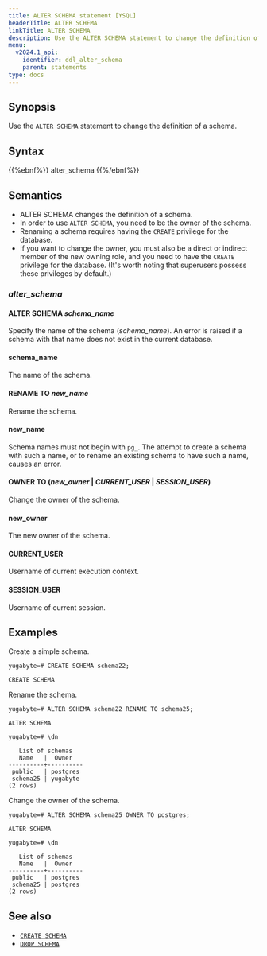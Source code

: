 ```yaml
---
title: ALTER SCHEMA statement [YSQL]
headerTitle: ALTER SCHEMA
linkTitle: ALTER SCHEMA
description: Use the ALTER SCHEMA statement to change the definition of a schema.
menu:
  v2024.1_api:
    identifier: ddl_alter_schema
    parent: statements
type: docs
---
```


## Synopsis

Use the `ALTER SCHEMA` statement to change the definition of a schema.

## Syntax

{{%ebnf%}}
  alter_schema
{{%/ebnf%}}

## Semantics

* ALTER SCHEMA changes the definition of a schema.
* In order to use `ALTER SCHEMA`, you need to be the owner of the schema.
* Renaming a schema requires having the `CREATE` privilege for the database.
* If you want to change the owner, you must also be a direct or indirect member of the new owning role, and you need to have the `CREATE` privilege for the database. (It's worth noting that superusers possess these privileges by default.)

### *alter_schema*

#### ALTER SCHEMA *schema_name*

Specify the name of the schema (*schema_name*). An error is raised if a schema with that name does not exist in the current database.

#### schema_name

The name of the schema.

#### RENAME TO *new_name*

Rename the schema.

#### new_name

Schema names must not begin with `pg_`. The attempt to create a schema with such a name, or to rename an existing schema to have such a name, causes an error.

#### OWNER TO  (*new_owner* | *CURRENT_USER* | *SESSION_USER*)

Change the owner of the schema.

#### new_owner

The new owner of the schema.

#### CURRENT_USER

Username of current execution context.

#### SESSION_USER

Username of current session.

## Examples

Create a simple schema.

```plpgsql
yugabyte=# CREATE SCHEMA schema22;
```

```
CREATE SCHEMA
```

Rename the schema.

```plpgsql
yugabyte=# ALTER SCHEMA schema22 RENAME TO schema25;
```

```
ALTER SCHEMA
```

```plpgsql
yugabyte=# \dn
```

```
   List of schemas
   Name   |  Owner
----------+----------
 public   | postgres
 schema25 | yugabyte
(2 rows)

```

Change the owner of the schema.

```plpgsql
yugabyte=# ALTER SCHEMA schema25 OWNER TO postgres;
```

```
ALTER SCHEMA
```

```plpgsql
yugabyte=# \dn
```

```
   List of schemas
   Name   |  Owner
----------+----------
 public   | postgres
 schema25 | postgres
(2 rows)
```

## See also

- [`CREATE SCHEMA`](../ddl_create_schema)
- [`DROP SCHEMA`](../ddl_drop_schema)
